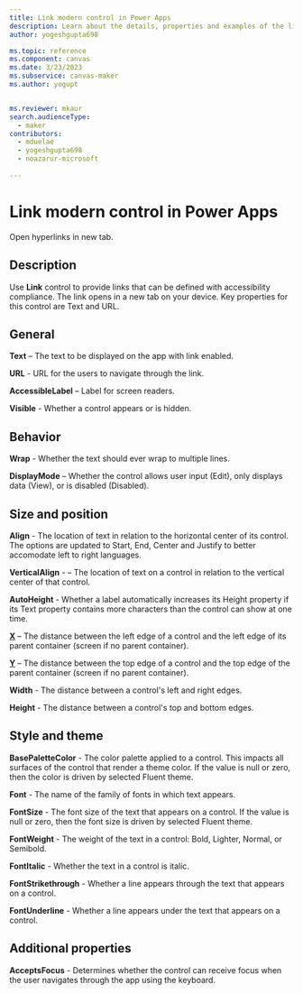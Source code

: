 ```yaml
---
title: Link modern control in Power Apps
description: Learn about the details, properties and examples of the link modern control in Power Apps.
author: yogeshgupta698

ms.topic: reference
ms.component: canvas
ms.date: 3/23/2023
ms.subservice: canvas-maker
ms.author: yogupt


ms.reviewer: mkaur
search.audienceType: 
  - maker
contributors:
  - mduelae
  - yogeshgupta698
  - noazarur-microsoft
  
---
```

# Link modern control in Power Apps

Open hyperlinks in new tab.

## Description
Use **Link** control to provide links that can be defined with accessibility compliance. The link opens in a new tab on your device. Key properties for this control are Text and URL. 

## General
**Text** – The text to be displayed on the app with link enabled.

**URL** - URL for the users to navigate through the link.

**AccessibleLabel** – Label for screen readers.

**Visible** - Whether a control appears or is hidden.

## Behavior 

**Wrap** - Whether the text should ever wrap to multiple lines.

**DisplayMode** – Whether the control allows user input (Edit), only displays data (View), or is disabled (Disabled).

## Size and position 

**Align** - The location of text in relation to the horizontal center of its control. The options are updated to Start, End, Center and Justify to better accomodate left to right languages.

**VerticalAlign** - – The location of text on a control in relation to the vertical center of that control.

**AutoHeight** - Whether a label automatically increases its Height property if its Text property contains more characters than the control can show at one time.

**[X](../properties-size-location.md)** – The distance between the left edge of a control and the left edge of its parent container (screen if no parent container).

**[Y](../properties-size-location.md)** – The distance between the top edge of a control and the top edge of the parent container (screen if no parent container).

**Width** - The distance between a control's left and right edges. 

**Height** - The distance between a control's top and bottom edges. 

## Style and theme

**BasePaletteColor** - The color palette applied to a control. This impacts all surfaces of the control that render a theme color. If the value is null or zero, then the color is driven by selected Fluent theme.

**Font** - The name of the family of fonts in which text appears. 

**FontSize** - The font size of the text that appears on a control. If the value is null or zero, then the font size is driven by selected Fluent theme.

**FontWeight** - The weight of the text in a control: Bold, Lighter, Normal, or Semibold. 

**FontItalic** - Whether the text in a control is italic. 

**FontStrikethrough** - Whether a line appears through the text that appears on a control. 

**FontUnderline** - Whether a line appears under the text that appears on a control. 

## Additional properties

**AcceptsFocus** - Determines whether the control can receive focus when the user navigates through the app using the keyboard. 



